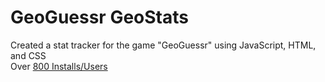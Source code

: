 # GeoGuessr GeoStats
Created a stat tracker for the game "GeoGuessr" using JavaScript, HTML, and CSS <br>
Over <a href="https://www.greasyfork.org/en/scripts/446052-geoguessr-duels-country-score-script">800 Installs/Users</a> 

